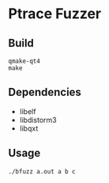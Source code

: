 Ptrace Fuzzer
=============

Build
-----

```
qmake-qt4
make
```


Dependencies
------------

* libelf
* libdistorm3
* libqxt

Usage
-----

```
./bfuzz a.out a b c 
```
